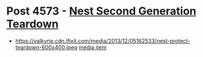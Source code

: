 # Post 4573 - [Nest Second Generation Teardown](https://www.ifixit.com/News/4573/nest-second-generation-teardown)

- https://valkyrie.cdn.ifixit.com/media/2013/12/05162533/nest-protect-teardown-600x400.jpeg [media item](media-28072.md)